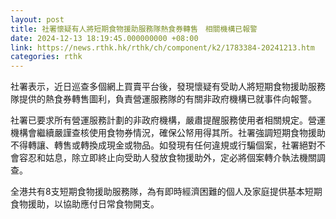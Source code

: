 ```yaml
---
layout: post
title: 社署懷疑有人將短期食物援助服務隊熱食券轉售　相關機構已報警
date: 2024-12-13 18:19:45.000000000 +08:00
link: https://news.rthk.hk/rthk/ch/component/k2/1783384-20241213.htm
categories: rthk
---
```


社署表示，近日巡查多個網上買賣平台後，發現懷疑有受助人將短期食物援助服務隊提供的熱食券轉售圖利，負責營運服務隊的有關非政府機構已就事件向報警。

社署已要求所有營運服務計劃的非政府機構，嚴肅提醒服務使用者相關規定。營運機構會繼續嚴謹查核使用食物券情況，確保公帑用得其所。社署強調短期食物援助不得轉讓、轉售或轉換成現金或物品。如發現有任何違規或行騙個案，社署絕對不會容忍和姑息，除立即終止向受助人發放食物援助外，定必將個案轉介執法機關調查。

全港共有8支短期食物援助服務隊，為有即時經濟困難的個人及家庭提供基本短期食物援助，以協助應付日常食物開支。
